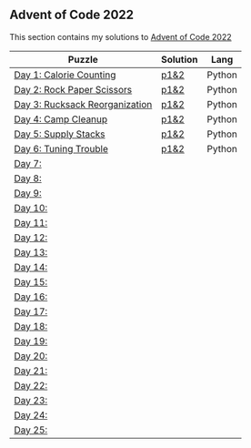 ## Advent of Code 2022
This section contains my solutions to [Advent of Code 2022](https://adventofcode.com/2022)

| Puzzle | Solution | Lang |
|--|--|--|
| [Day 1: Calorie Counting](https://adventofcode.com/2022/day/1) | [p1&2](Day1/Day1.py) | Python |
| [Day 2: Rock Paper Scissors](https://adventofcode.com/2022/day/2) | [p1&2](Day2/Day2.py) | Python |
| [Day 3: Rucksack Reorganization](https://adventofcode.com/2022/day/3) | [p1&2](Day3/Day3.py) | Python |
| [Day 4: Camp Cleanup](https://adventofcode.com/2022/day/4) | [p1&2](Day4/Day4.py) | Python |
| [Day 5: Supply Stacks](https://adventofcode.com/2022/day/5) | [p1&2](Day5/Day5.py) | Python |
| [Day 6: Tuning Trouble](https://adventofcode.com/2022/day/6) | [p1&2](Day6/Day6.py) | Python |
| [Day 7:](https://adventofcode.com/2022/day/7) | | |
| [Day 8:](https://adventofcode.com/2022/day/8) | | |
| [Day 9:](https://adventofcode.com/2022/day/9) | | |
| [Day 10:](https://adventofcode.com/2022/day/10) | | |
| [Day 11:](https://adventofcode.com/2022/day/11) | | |
| [Day 12:](https://adventofcode.com/2022/day/12) | | |
| [Day 13:](https://adventofcode.com/2022/day/13) | | |
| [Day 14:](https://adventofcode.com/2022/day/14) | | |
| [Day 15:](https://adventofcode.com/2022/day/15) | | |
| [Day 16:](https://adventofcode.com/2022/day/16) | | |
| [Day 17:](https://adventofcode.com/2022/day/17) | | |
| [Day 18:](https://adventofcode.com/2022/day/18) | | |
| [Day 19:](https://adventofcode.com/2022/day/19) | | |
| [Day 20:](https://adventofcode.com/2022/day/20) | | |
| [Day 21:](https://adventofcode.com/2022/day/21) | | |
| [Day 22:](https://adventofcode.com/2022/day/22) | | |
| [Day 23:](https://adventofcode.com/2022/day/23) | | |
| [Day 24:](https://adventofcode.com/2022/day/24) | | |
| [Day 25:](https://adventofcode.com/2022/day/25) | | |
